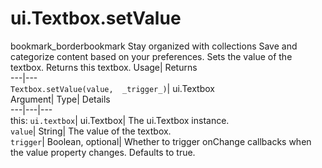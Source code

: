  
#  ui.Textbox.setValue 
bookmark_borderbookmark Stay organized with collections  Save and categorize content based on your preferences. 
Sets the value of the textbox. 
Returns this textbox.
Usage| Returns  
---|---  
`Textbox.setValue(value,  _trigger_)`| ui.Textbox  
Argument| Type| Details  
---|---|---  
this: `ui.textbox`| ui.Textbox| The ui.Textbox instance.  
`value`| String| The value of the textbox.  
`trigger`| Boolean, optional| Whether to trigger onChange callbacks when the value property changes. Defaults to true.  
